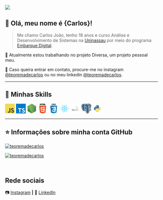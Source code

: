 ![](https://komarev.com/ghpvc/?teoremadecarlos&color=006bed)

## 💜 Olá, meu nome é <strong>{Carlos}!</strong>

> Me chamo Carlos João, tenho 18 anos e curso Análise e Desenvolvimento de Sistemas na <a href="https://uninassau.edu.br">Uninassau</a> por meio do programa <a href="https://www.portodigital.org/paginas-institucionais/pessoas/formacao?item=Embarque%20Digital#EmbarqueDigital">Embarque Digital</a>.

🔭 Atualmente estou trabalhando no projeto Diversa, um projeto pessoal meu.

💬 Caso queira entrar em contato, procure-me no instagram <a href="https://instagram.com/teoremadecarlos">@teoremadecarlos<a> ou no meu linkedin <a href="https://linkedin.com/in/teoremadecarlos">@teoremadecarlos</a>.

---

## 🚀 Minhas Skills

<code><img height="32" src="https://raw.githubusercontent.com/github/explore/80688e429a7d4ef2fca1e82350fe8e3517d3494d/topics/javascript/javascript.png" alt="Javascript"/></code>
<code><img height="32" src="https://raw.githubusercontent.com/github/explore/80688e429a7d4ef2fca1e82350fe8e3517d3494d/topics/typescript/typescript.png" alt="Typescript"/></code>
<code><img height="32" src="https://raw.githubusercontent.com/github/explore/80688e429a7d4ef2fca1e82350fe8e3517d3494d/topics/nodejs/nodejs.png" alt="Nodejs"/></code>
<code><img height="32" src="https://raw.githubusercontent.com/github/explore/80688e429a7d4ef2fca1e82350fe8e3517d3494d/topics/html/html.png" alt="HTML5"/></code>
<code><img height="32" src="https://raw.githubusercontent.com/github/explore/80688e429a7d4ef2fca1e82350fe8e3517d3494d/topics/css/css.png" alt="CSS"/></code>
<code><img height="32" src="https://raw.githubusercontent.com/github/explore/80688e429a7d4ef2fca1e82350fe8e3517d3494d/topics/react/react.png" alt="React"/></code>
<code><img height="32" src="https://raw.githubusercontent.com/github/explore/80688e429a7d4ef2fca1e82350fe8e3517d3494d/topics/mysql/mysql.png" alt="MySQL"/></code>
<code><img height="32" src="https://raw.githubusercontent.com/github/explore/80688e429a7d4ef2fca1e82350fe8e3517d3494d/topics/postgresql/postgresql.png" alt="PostegreSQL"/></code>
<code><img height="32" src="https://raw.githubusercontent.com/github/explore/80688e429a7d4ef2fca1e82350fe8e3517d3494d/topics/python/python.png" alt="Python"/></code>

---

## ⭐ Informações sobre minha conta GitHub

[![teoremadecarlos](https://github-readme-stats.vercel.app/api?username=teoremadecarlos&theme=radical)](https://github.com/teoremadecarlos/github-readme-stats)

[![teoremadecarlos](https://github-readme-stats.vercel.app/api/top-langs/?username=teoremadecarlos&hide=html&layout=compact&theme=radical)](https://github.com/teoremadecarlos/github-readme-stats)

[website]: https://codedev.ga/
[instagram]: https://www.instagram.com/teoremadecarlos/
[linkedin]: https://www.linkedin.com/in/teoremadecarlos/

<br>

## Rede sociais

📷 [Instagram][instagram] **|**
👔 [LinkedIn][linkedin]
